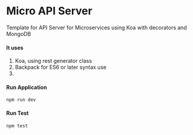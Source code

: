 # Micro API Server
Template for API Server for Microservices using Koa with decorators and MongoDB

#### It uses
1. Koa, using rest generator class 
2. Backpack for ES6 or later syntax use
3. 

#### Run Application
``` npm run dev ```
#### Run Test
``` npm test ```
